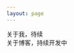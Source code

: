 ```yaml
---
layout: page
---
```


<div class="max-w-2xl mx-auto pt-5">关于我，待续</div>
<div class="max-w-2xl mx-auto pt-5">关于博客，持续开发中</div>
